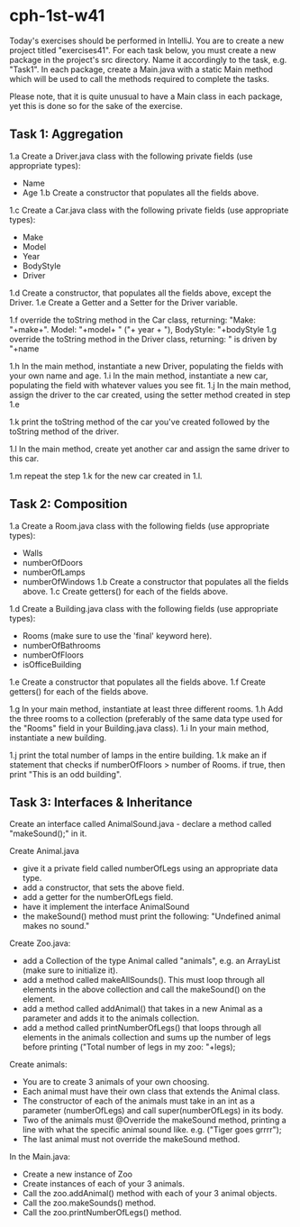# cph-1st-w41
Today's exercises should be performed in IntelliJ. 
You are to create a new project titled "exercises41". 
For each task below, you must create a new package in the project's src directory. Name it accordingly to the task, e.g. "Task1". 
In each package, create a Main.java with a static Main method which will be used to call the methods required to complete the tasks. 

Please note, that it is quite unusual to have a Main class in each package, yet this is done so for the sake of the exercise.

## Task 1: Aggregation
1.a Create a Driver.java class with the following private fields (use appropriate types): 
- Name
- Age
1.b Create a constructor that populates all the fields above. 

1.c Create a Car.java class with the following private fields (use appropriate types):
- Make
- Model
- Year
- BodyStyle
- Driver

1.d Create a constructor, that populates all the fields above, except the Driver. 
1.e Create a Getter and a Setter for the Driver variable.

1.f override the toString method in the Car class, returning:
     "Make: "+make+". Model: "+model+ " ("+ year + "), BodyStyle: "+bodyStyle
1.g override the toString method in the Driver class, returning: 
    " is driven by "+name

1.h In the main method, instantiate a new Driver, populating the fields with your own name and age. 
1.i In the main method, instantiate a new car, populating the field with whatever values you see fit. 
1.j In the main method, assign the driver to the car created, using the setter method created in step 1.e

1.k print the toString method of the car you've created followed by the toString method of the driver. 

1.l In the main method, create yet another car and assign the same driver to this car. 

1.m repeat the step 1.k for the new car created in 1.l. 


## Task 2: Composition
1.a Create a Room.java class with the following fields (use appropriate types): 
- Walls
- numberOfDoors
- numberOfLamps
- numberOfWindows
1.b Create a constructor that populates all the fields above. 
1.c Create getters() for each of the fields above. 

1.d Create a Building.java class with the following fields (use appropriate types):
- Rooms (make sure to use the \'final\' keyword here).
- numberOfBathrooms
- numberOfFloors
- isOfficeBuilding

1.e Create a constructor that populates all the fields above. 
1.f Create getters() for each of the fields above. 
    
1.g In your main method, instantiate at least three different rooms. 
1.h Add the three rooms to a collection (preferably of the same data type used for the "Rooms" field in your Building.java class).
1.i In your main method, instantiate a new building.

1.j print the total number of lamps in the entire building.
1.k make an if statement that checks if numberOfFloors > number of Rooms. if true, then print "This is an odd building". 



## Task 3: Interfaces & Inheritance 
Create an interface called AnimalSound.java 
    - declare a method called "makeSound();" in it. 

Create Animal.java
- give it a private field called numberOfLegs using an appropriate data type. 
- add a constructor, that sets the above field. 
- add a getter for the numberOfLegs field. 
- have it implement the interface AnimalSound
- the makeSound() method must print the following: "Undefined animal makes no sound."

Create Zoo.java:
- add a Collection of the type Animal called "animals", e.g. an ArrayList (make sure to initialize it).
- add a method called makeAllSounds(). This must loop through all elements in the above collection and call the makeSound() on the element. 
- add a method called addAnimal() that takes in a new Animal as a parameter and adds it to the animals collection. 
- add a method called printNumberOfLegs() that loops through all elements in the animals collection and sums up the number of legs before printing ("Total number of legs in my zoo: "+legs);

Create animals: 
- You are to create 3 animals of your own choosing. 
- Each animal must have their own class that extends the Animal class. 
- The constructor of each of the animals must take in an int as a parameter (numberOfLegs) and call super(numberOfLegs) in its body. 
- Two of the animals must @Override the makeSound method, printing a line with what the specific animal sound like. e.g. ("Tiger goes grrrr"); 
- The last animal must not override the makeSound method. 

In the Main.java: 
- Create a new instance of Zoo
- Create instances of each of your 3 animals. 
- Call the zoo.addAnimal() method with each of your 3 animal objects. 
- Call the zoo.makeSounds() method. 
- Call the zoo.printNumberOfLegs() method. 
